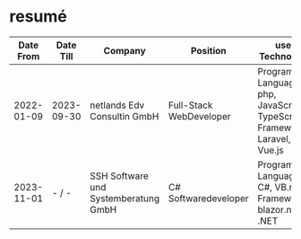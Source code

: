 # resumé
<table>
    <thead>
        <tr>
            <th>Date From</th>
            <th>Date Till</th>
            <th>Company</th>
            <th>Position</th>
            <th>used Technologie</th>
        </tr>
    </thead>
    <tbody>
        <tr>
            <td>2022-01-09</td>
            <td>2023-09-30</td>
            <td>netlands Edv Consultin GmbH</td>
            <td>Full-Stack WebDeveloper</td>
            <td>Programming Languages: php, JavaScript, TypeScript <br />
                Frameworks: Laravel, Vue.js
            </td>
        </tr>
        <tr>
            <td>2023-11-01</td>
            <td>- / -</td>
            <td>SSH Software und Systemberatung GmbH</td>
            <td>C# Softwaredeveloper</td>
            <td>Programming Languages: C#, VB.net<br />
                Frameworks: blazor.net, .NET
            </td>
        </tr>
    </tbody>
</table>

